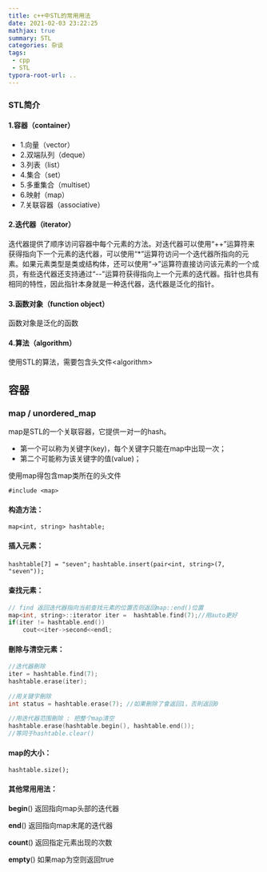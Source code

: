 ```yaml
---
title: c++中STL的常用用法
date: 2021-02-03 23:22:25
mathjax: true
summary: STL
categories: 杂谈
tags:
 - cpp
 - STL
typora-root-url: ..
---
```


### STL简介

#### 1.容器（container）

- 1.向量（vector）
- 2.双端队列（deque）
- 3.列表（list）
- 4.集合（set）
- 5.多重集合（multiset）
- 6.映射（map）
- 7.关联容器（associative）

#### 2.迭代器（iterator）

迭代器提供了顺序访问容器中每个元素的方法。对迭代器可以使用“++”运算符来获得指向下一个元素的迭代器，可以使用“*”运算符访问一个迭代器所指向的元素。如果元素类型是类或结构体，还可以使用“->”运算符直接访问该元素的一个成员，有些迭代器还支持通过“--”运算符获得指向上一个元素的迭代器。指针也具有相同的特性，因此指针本身就是一种迭代器，迭代器是泛化的指针。

#### 3.函数对象（function object）

函数对象是泛化的函数

#### 4.算法（algorithm）

使用STL的算法，需要包含头文件\<algorithm\>



## 容器

### map / unordered_map

map是STL的一个关联容器，它提供一对一的hash。

- 第一个可以称为关键字(key)，每个关键字只能在map中出现一次；
- 第二个可能称为该关键字的值(value)；

使用map得包含map类所在的头文件

`#include <map>`

#### 构造方法：

`map<int, string> hashtable;`

#### 插入元素：

 `hashtable[7] = "seven";`
 `hashtable.insert(pair<int, string>(7, "seven"));`

#### 查找元素：

~~~cpp
// find 返回迭代器指向当前查找元素的位置否则返回map::end()位置
map<int, string>::iterator iter =  hashtable.find(7);//用auto更好
if(iter != hashtable.end())
    cout<<iter->second<<endl;
~~~

#### 刪除与清空元素：

~~~cpp
//迭代器刪除
iter = hashtable.find(7);
hashtable.erase(iter);
 
//用关键字刪除
int status = hashtable.erase(7); //如果刪除了會返回1，否則返回0
 
//用迭代器范围刪除 : 把整个map清空
hashtable.erase(hashtable.begin(), hashtable.end());
//等同于hashtable.clear()
~~~

#### map的大小：

`hashtable.size();`

#### 其他常用用法：

**begin**()     返回指向map头部的迭代器

**end**()      返回指向map末尾的迭代器

**count**()     返回指定元素出现的次数

**empty**()     如果map为空则返回true